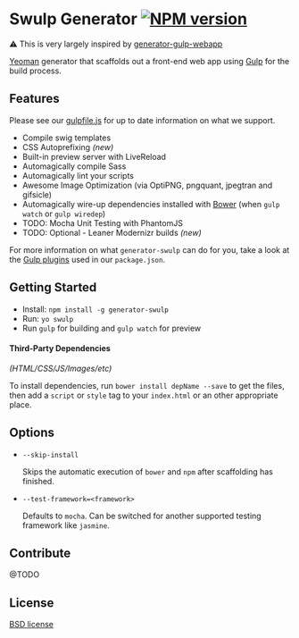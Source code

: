 # Swulp Generator [![NPM version](https://badge.fury.io/js/generator-swulp.svg)](http://badge.fury.io/js/generator-swulp)

:warning: This is very largely inspired by [generator-gulp-webapp](https://github.com/yeoman/generator-gulp-webapp)

[Yeoman](http://yeoman.io) generator that scaffolds out a front-end web app using [Gulp](http://gulpjs.com/) for the build process.

## Features

Please see our [gulpfile.js](https://github.com/polem/generator-swulp/blob/master/app/templates/gulpfile.js) for up to date information on what we support.

* Compile swig templates
* CSS Autoprefixing *(new)*
* Built-in preview server with LiveReload
* Automagically compile Sass
* Automagically lint your scripts
* Awesome Image Optimization (via OptiPNG, pngquant, jpegtran and gifsicle)
* Automagically wire-up dependencies installed with [Bower](http://bower.io) (when `gulp watch` or `gulp wiredep`)
* TODO: Mocha Unit Testing with PhantomJS
* TODO: Optional - Leaner Modernizr builds *(new)*

For more information on what `generator-swulp` can do for you, take a look at the [Gulp plugins](https://github.com/polem/generator-swulp/blob/master/app/templates/_package.json) used in our `package.json`.


## Getting Started

- Install: `npm install -g generator-swulp`
- Run: `yo swulp`
- Run `gulp` for building and `gulp watch` for preview


#### Third-Party Dependencies

*(HTML/CSS/JS/Images/etc)*

To install dependencies, run `bower install depName --save` to get the files, then add a `script` or `style` tag to your `index.html` or an other appropriate place.

## Options

* `--skip-install`

  Skips the automatic execution of `bower` and `npm` after scaffolding has finished.

* `--test-framework=<framework>`

  Defaults to `mocha`. Can be switched for another supported testing framework like `jasmine`.


## Contribute

@TODO

## License

[BSD license](http://opensource.org/licenses/bsd-license.php)
